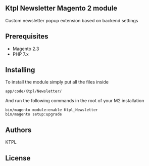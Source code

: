 ## Ktpl Newsletter Magento 2 module

Custom newsletter popup extension based on backend settings


## Prerequisites

* Magento 2.3
* PHP 7.x


## Installing

To install the module simply put all the files inside 

```
app/code/Ktpl/Newsletter/

```

And run the following commands in the root of your M2 installation

```
bin/magento module:enable Ktpl_Newsletter
bin/magento setup:upgrade

```

## Authors
  KTPL


## License
